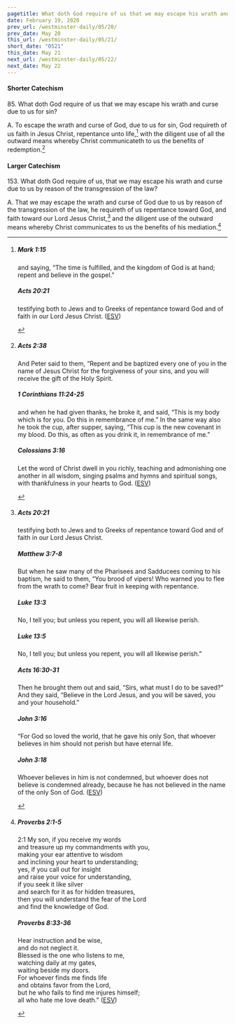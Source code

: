 ```yaml
---
pagetitle: What doth God require of us that we may escape his wrath and curse due to us for sin?
date: February 19, 2020
prev_url: /westminster-daily/05/20/
prev_date: May 20
this_url: /westminster-daily/05/21/
short_date: "0521"
this_date: May 21
next_url: /westminster-daily/05/22/
next_date: May 22
---
```


#### Shorter Catechism

<span class="q">85.</span> What doth God require of us that we may escape his wrath and curse due to us for sin?

<span class="q">A.</span> To escape the wrath and curse of God, due to us for sin, God requireth of us faith in Jesus Christ, repentance unto life,[^fnref:wsc1] with the diligent use of all the outward means whereby Christ communicateth to us the benefits of redemption.[^fnref:wsc2]


[^fnref:wsc1]: <div class="esv"><h5>Mark 1:15</h5> <div class="esv-text"><p id="p41001015.01-1">and saying, <span class="woc">&#8220;The time is fulfilled, and the kingdom of God is at hand; repent and believe in the gospel.&#8221;</span></p> </div><h5>Acts 20:21</h5> <div class="esv-text"><p id="p44020021.01-2">testifying both to Jews and to Greeks of repentance toward God and of faith in our Lord Jesus Christ.  (<a href="http://www.esv.org" class="copyright">ESV</a>)</p> </div> </div>

[^fnref:wsc2]: <div class="esv"><h5>Acts 2:38</h5> <div class="esv-text"><p id="p44002038.01-1">And Peter said to them, &#8220;Repent and be baptized every one of you in the name of Jesus Christ for the forgiveness of your sins, and you will receive the gift of the Holy Spirit.</p> </div><h5>1 Corinthians 11:24-25</h5> <div class="esv-text"><p id="p46011024.01-2">and when he had given thanks, he broke it, and said, <span class="woc">&#8220;This is my body which is for you. Do this in remembrance of me.&#8221;</span> In the same way also he took the cup, after supper, saying, <span class="woc">&#8220;This cup is the new covenant in my blood. Do this, as often as you drink it, in remembrance of me.&#8221;</span></p> </div><h5>Colossians 3:16</h5> <div class="esv-text"><p id="p51003016.01-3">Let the word of Christ dwell in you richly, teaching and admonishing one another in all wisdom, singing psalms and hymns and spiritual songs, with thankfulness in your hearts to God.  (<a href="http://www.esv.org" class="copyright">ESV</a>)</p> </div> </div>


#### Larger Catechism

<span class="q">153.</span> What doth God require of us, that we may escape his wrath and curse due to us by reason of the transgression of the law?

<span class="q">A.</span> That we may escape the wrath and curse of God due to us by reason of the transgression of the law, he requireth of us repentance toward God, and faith toward our Lord Jesus Christ,[^fnref:wlc1] and the diligent use of the outward means whereby Christ communicates to us the benefits of his mediation.[^fnref:wlc2]


[^fnref:wlc1]: <div class="esv"><h5>Acts 20:21</h5> <div class="esv-text"><p id="p44020021.01-1">testifying both to Jews and to Greeks of repentance toward God and of faith in our Lord Jesus Christ.</p> </div><h5>Matthew 3:7-8</h5> <div class="esv-text"><p id="p40003007.01-2">But when he saw many of the Pharisees and Sadducees coming to his baptism, he said to them, &#8220;You brood of vipers! Who warned you to flee from the wrath to come? Bear fruit in keeping with repentance.</p> </div><h5>Luke 13:3</h5> <div class="esv-text"><p id="p42013003.01-3"><span class="woc">No, I tell you; but unless you repent, you will all likewise perish.</span></p> </div><h5>Luke 13:5</h5> <div class="esv-text"><p id="p42013005.01-4"><span class="woc">No, I tell you; but unless you repent, you will all likewise perish.&#8221;</span></p> </div><h5>Acts 16:30-31</h5> <div class="esv-text"><p id="p44016030.01-5">Then he brought them out and said, &#8220;Sirs, what must I do to be saved?&#8221; And they said, &#8220;Believe in the Lord Jesus, and you will be saved, you and your household.&#8221;</p> </div><h5>John 3:16</h5> <div class="esv-text"> <p id="p43003016.07-6"><span class="woc">&#8220;For God so loved the world, that he gave his only Son, that whoever believes in him should not perish but have eternal life.</span></p> </div><h5>John 3:18</h5> <div class="esv-text"><p id="p43003018.01-7"><span class="woc">Whoever believes in him is not condemned, but whoever does not believe is condemned already, because he has not believed in the name of the only Son of God.</span>  (<a href="http://www.esv.org" class="copyright">ESV</a>)</p> </div> </div>

[^fnref:wlc2]: <div class="esv"><h5>Proverbs 2:1-5</h5> <div class="esv-text"> <div class="block-indent"> <p class="line-group" id="p20002001.05-1"><span class="chapter-num" id="v20002001-1">2:1&nbsp;</span>My son, if you receive my words<br /> <span class="indent"></span>and treasure up my commandments with you,<br />  making your ear attentive to wisdom<br /> <span class="indent"></span>and inclining your heart to understanding;<br />  yes, if you call out for insight<br /> <span class="indent"></span>and raise your voice for understanding,<br />  if you seek it like silver<br /> <span class="indent"></span>and search for it as for hidden treasures,<br />  then you will understand the fear of the <span class="small-caps">Lord</span><br /> <span class="indent"></span>and find the knowledge of God.</p> </div> </div><h5>Proverbs 8:33-36</h5> <div class="esv-text"><div class="block-indent"> <p class="line-group" id="p20008033.01-2">Hear instruction and be wise,<br /> <span class="indent"></span>and do not neglect it.<br />  Blessed is the one who listens to me,<br /> <span class="indent"></span>watching daily at my gates,<br /> <span class="indent"></span>waiting beside my doors.<br />  For whoever finds me finds life<br /> <span class="indent"></span>and obtains favor from the <span class="small-caps">Lord</span>,<br />  but he who fails to find me injures himself;<br /> <span class="indent"></span>all who hate me love death.&#8221;  (<a href="http://www.esv.org" class="copyright">ESV</a>)</p> </div> </div> </div>

